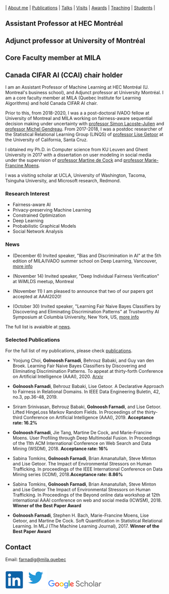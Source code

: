 | [About me](aboutme.md) | [Publications](publications.md) | [Talks](talks.md) | [Visits](visits.md) | [Awards](awards.md) | [Teaching](teaching.md) | [Students](student.md) | 

## Assistant Professor at HEC Montréal
## Adjunct professor at University of Montréal
## Core Faculty member at MILA
## Canada CIFAR AI (CCAI) chair holder

I am an Assistant Professor of Machine Learning at HEC Montréal (U. Montreal's business school), and Adjunct professor at University Montréal. I am a core faculty member at MILA (Quebec Institute for Learning Algorithms) and hold Canada CIFAR AI chair.

Prior to this, from 2018-2020, I was a a post-doctoral IVADO fellow at University of Montreal and MILA working on fairness-aware sequential decision making under uncertainty with [professor Simon Lacoste-Julien](http://www.iro.umontreal.ca/~slacoste/) and [professor Michel Gendreau](https://www.polymtl.ca/expertises/en/gendreau-michel). From 2017-2018, I was a postdoc researcher of the Statistical Relational Learning Group (LINQS) of [professor Lise Getoor](https://getoor.soe.ucsc.edu/home) at the University of California, Santa Cruz. 

I obtained my Ph.D. in Computer science from KU Leuven and Ghent University in 2017 with a dissertation on user modeling in social media under the supervision of [professor Martine de Cock](http://faculty.washington.edu/mdecock/) and [professor Marie-Francine Moens](https://people.cs.kuleuven.be/~sien.moens/). 

I was a visiting scholar at UCLA, University of Washington, Tacoma, Tsinguha University, and Microsoft research, Redmond.

### Research Interest

- Fairness-aware AI
- Privacy-preserving Machine Learning
- Constrained Optimization
- Deep Learning
- Probabilistic Graphical Models
- Social Network Analysis

### News

- (December 6) Invited speaker, "Bias and Discrimination in AI" at the 5th edition of MILA/IVADO summer school on Deep Learning, Vancouver, [more info](https://ivado.ca/en/trainings/schools/ivado-mila-deep-learning-school-5th-edition-2/)

- (November 14) Invited speaker, "Deep Individual Fairness Verification" at WiMLDS meetup, Montreal

- (November 11) I am pleased to announce that two of our papers got accepted at AAAI2020!

- (October 30) Invited speaker, "Learning Fair Naive Bayes Classifiers by Discovering and Eliminating Discrimination Patterns" at Trustworthy AI Symposium at Columbia University, New York, US, [more info](https://datascience.columbia.edu/trustworthy-ai-symposium)


The full list is avaialble at [news](news.md).

### Selected Publications

For the full list of my publications, please check [publications](publications.md).

- Yoojung Choi, **Golnoosh Farnadi**, Behrouz Babaki, and Guy van den Broek. Learning Fair Naive Bayes Classifiers by Discovering and Eliminating Discrimination Patterns. To appeat at thirty-forth Conference on Artificial Intelligence (AAAI), 2020. [Arxiv](https://arxiv.org/abs/1906.03843)

- **Golnoosh Farnadi**, Behrouz Babaki, Lise Getoor. A Declarative Approach to Fairness in Relational Domains. In IEEE Data Engineering Buletin, 42, no.3, pp.36-48, 2019.

- Sriram Srinivasan, Behrouz Babaki, **Golnoosh Farnadi**, and Lise Getoor. Lifted HingeLoss Markov Random Fields. In Proceedings of the thirty-third Conference on Artificial Intelligence (AAAI), 2019. **Acceptance rate: 16.2%**

- **Golnoosh Farnadi**, Jie Tang, Martine De Cock, and Marie-Francine Moens. User Profiling through Deep Multimodal Fusion. In Proceedings of the 11th ACM International Conference on Web Search and Data Mining (WSDM), 2018. **Acceptance rate: 16%**

- Sabina Tomkins, **Golnoosh Farnadi**, Brian Amanatullah, Steve Minton and Lise Getoor. The Impact of Environmental Stressors on Human Trafficking. In proceedings of the IEEE International Conference on Data Mining series (ICDM), 2018.**Acceptance rate: 8.86%**

- Sabina Tomkins, **Golnoosh Farnadi**, Brian Amanatullah, Steve Minton and Lise Getoor
The Impact of Environmental Stressors on Human Trafficking. In Proceedings of the Beyond online data workshop at 12th international AAAI conference on web and social media (ICWSM), 2018. **Winner of the Best Paper Award**

- **Golnoosh Farnadi**, Stephen H. Bach, Marie-Francine Moens, Lise Getoor, and Martine De Cock. Soft Quantification in Statistical Relational Learning. In MLJ (The Machine Learning Journal), 2017. **Winner of the Best Paper Award**

## Contact

Email: [farnadig@mila.quebec](farnadig@mila.quebec)

[![alt text](linkedin.png)](https://www.linkedin.com/in/gfarnadi/ "LinkedIn")
[![alt text](twitter.png)](https://twitter.com/gfarnadi "Twitter")
[![alt text](scholar.png)](https://scholar.google.com/citations?user=4Vjp6hwAAAAJ&hl=en "Google Scholar")
